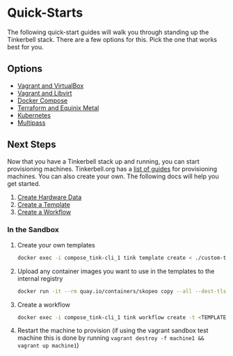 # Quick-Starts

The following quick-start guides will walk you through standing up the Tinkerbell stack.
There are a few options for this.
Pick the one that works best for you.

## Options

- [Vagrant and VirtualBox](docs/quickstarts/VAGRANTVBOX.md)
- [Vagrant and Libvirt](docs/quickstarts/VAGRANTLVIRT.md)
- [Docker Compose](docs/quickstarts/COMPOSE.md)
- [Terraform and Equinix Metal](docs/quickstarts/TERRAFORMEM.md)
- [Kubernetes](docs/quickstarts/KUBERNETES.md)
- [Multipass](docs/quickstarts/MULTIPASS.md)

## Next Steps

Now that you have a Tinkerbell stack up and running, you can start provisioning machines.
Tinkerbell.org has a [list of guides](https://docs.tinkerbell.org/deploying-operating-systems/the-deployment/) for provisioning machines.
You can also create your own.
The following docs will help you get started.

1. [Create Hardware Data](https://docs.tinkerbell.org/setup/local-vagrant/#creating-the-workers-hardware-data)
2. [Create a Template](https://docs.tinkerbell.org/setup/local-vagrant/#creating-a-template)
3. [Create a Workflow](https://docs.tinkerbell.org/setup/local-vagrant/#creating-the-workflow)

### In the Sandbox

1. Create your own templates

   ```bash
   docker exec -i compose_tink-cli_1 tink template create < ./custom-template.yaml
   ```

2. Upload any container images you want to use in the templates to the internal registry

   ```bash
   docker run -it --rm quay.io/containers/skopeo copy --all --dest-tls-verify=false --dest-creds="admin":"Admin1234" docker://hello-world docker://192.168.50.4/hello-world
   ```

3. Create a workflow

   ```bash
   docker exec -i compose_tink-cli_1 tink workflow create -t <TEMPLATE ID> -r '{"device_1":"08:00:27:00:00:01"}')
   ```

4. Restart the machine to provision (if using the vagrant sandbox test machine this is done by running `vagrant destroy -f machine1 && vagrant up machine1`)

